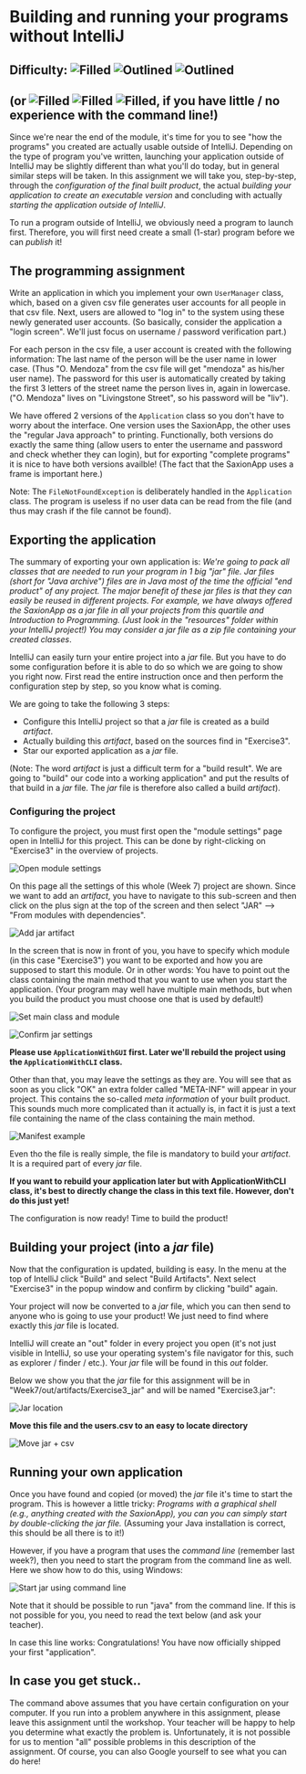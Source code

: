 # Building and running your programs without IntelliJ
## Difficulty: ![Filled](../resources/star-filled.svg) ![Outlined](../resources/star-outlined.svg) ![Outlined](../resources/star-outlined.svg)
## (or ![Filled](../resources/star-filled.svg) ![Filled](../resources/star-filled.svg) ![Filled](../resources/star-outlined.svg), if you have little / no experience with the command line!)

Since we're near the end of the module, it's time for you to see "how the programs" you created are actually usable outside 
of IntelliJ. Depending on the type of program you've written, launching your application outside of IntelliJ may be 
slightly different than what you'll do today, but in general similar steps will be taken. In this
assignment we will take you, step-by-step, through the _configuration of the final built product_, the actual
_building your application to create an executable version_ and concluding with actually _starting the application
outside of IntelliJ_.

To run a program outside of IntelliJ, we obviously need a program to launch first. Therefore, you will first need create 
a small (1-star) program before we can _publish_ it!

## The programming assignment
Write an application in which you implement your own `UserManager` class, which, based on a given csv file generates
user accounts for all people in that csv file. Next, users are allowed to "log in" to the system using these newly
generated user accounts. (So basically, consider the application a "login screen". We'll just focus on username / password
verification part.)

For each person in the csv file, a user account is created with the following information: The last name
of the person will be the user name in lower case. (Thus "O. Mendoza" from the csv file will get "mendoza" as his/her
user name). The password for this user is automatically created by taking the first 3 letters of the street name
the person lives in, again in lowercase. ("O. Mendoza" lives on "Livingstone Street", so his password will be "liv").

We have offered 2 versions of the `Application` class so you don't have to worry about the interface. One version 
uses the SaxionApp, the other uses the "regular Java approach" to printing. Functionally, both versions do exactly 
the same thing (allow users to enter the username and password and check whether they can login), but for exporting 
"complete programs" it is nice to have both versions availble! (The fact that the SaxionApp uses a frame is important
here.)

Note: The `FileNotFoundException` is deliberately handled in the `Application` class. The program is useless if no
user data can be read from the file (and thus may crash if the file cannot be found).

## Exporting the application
The summary of exporting your own application is: _We're going to pack *all* classes that are needed to run your program 
in 1 big "jar" _file._ _Jar_ files (short for "Java archive") files are in Java most of the time the official "end product"
of any project. The major benefit of these jar files is that they can easily be reused in different projects. For example, 
we have always offered the SaxionApp as a _jar_ file in all your projects from this quartile and Introduction to Programming. 
(Just look in the "resources" folder within your IntelliJ project!) You may consider a _jar_ file as a _zip_ file 
containing your created classes_.

IntelliJ can easily turn your entire project into a _jar_ file. But you have to do some configuration before it is able
to do so which we are going to show you right now. First read the entire instruction once and then perform the 
configuration step by step, so you know what is coming.

We are going to take the following 3 steps:
* Configure this IntelliJ project so that a _jar_ file is created as a build _artifact_.
* Actually building this _artifact_, based on the sources find in "Exercise3".
* Star our exported application as a _jar_ file.

(Note: The word _artifact_ is just a difficult term for a "build result". We are going to "build" our code into a working
application" and put the results of that build in a _jar_ file. The _jar_ file is therefore also called a build _artifact_).

### Configuring the project
To configure the project, you must first open the "module settings" page open in IntelliJ for this project. This
can be done by right-clicking on "Exercise3" in the overview of projects.

![Open module settings](images/open-module-settings.png)

On this page all the settings of this whole (Week 7) project are shown. Since we want to add an _artifact_,
you have to navigate to this sub-screen and then click on the plus sign at the top of the screen and then select
"JAR" --> "From modules with dependencies".

![Add jar artifact](images/add-jar-artifact.png)

In the screen that is now in front of you, you have to specify which module (in this case "Exercise3") you want to be
exported and how you are supposed to start this module. Or in other words: You have to point out the class containing the
main method that you want to use when you start the application. (Your program may well have multiple main methods,
but when you build the product you must choose one that is used by default!)

![Set main class and module](images/set-main-class-and-module.png)

![Confirm jar settings](images/confirm-jar-settings.png)

**Please use `ApplicationWithGUI` first. Later we'll rebuild the project using the `ApplicationWithCLI` class.**

Other than that, you may leave the settings as they are. You will see that as soon as you click "OK" an extra folder 
called "META-INF" will appear in your project. This contains the so-called _meta information_ of your built product. This
sounds much more complicated than it actually is, in fact it is just a text file containing the name of the class 
containing the main method.

![Manifest example](images/manifest-example.png)

Even tho the file is really simple, the file is mandatory to build your _artifact_. It is a required part of 
every _jar_ file.

**If you want to rebuild your application later but with ApplicationWithCLI class, it's best to directly
change the class in this text file. However, don't do this just yet!**

The configuration is now ready! Time to build the product!

## Building your project (into a _jar_ file)

Now that the configuration is updated, building is easy. In the menu at the top of IntelliJ click "Build" and select
"Build Artifacts". Next select "Exercise3" in the popup window and confirm by clicking "build" again.

Your project will now be converted to a _jar_ file, which you can then send to anyone who is going to use
your product! We just need to find where exactly this _jar_ file is located.

IntelliJ will create an "out" folder in every project you open (it's not just visible in IntelliJ, so use your operating 
system's file navigator for this, such as explorer / finder / etc.). Your _jar_ file will be found in this _out_ folder.

Below we show you that the _jar_ file for this assignment will be in "Week7/out/artifacts/Exercise3_jar" and
will be named "Exercise3.jar":

![Jar location](images/moving-jar.png)

**Move this file and the users.csv to an easy to locate directory**

![Move jar + csv](images/MoveJarWithCSV.png)

## Running your own application
Once you have found and copied (or moved) the _jar_ file it's time to start the program. This is however a little tricky: 
_Programs with a graphical shell (e.g., anything created with the SaxionApp), you can you can simply start by double-clicking
the jar file._ (Assuming your Java installation is correct, this should be all there is to it!)

However, if you have a program that uses the _command line_ (remember last week?), then you need to start the program 
from the command line as well. Here we show how to do this, using Windows:

![Start jar using command line](images/start_using_commandline.png)

Note that it should be possible to run "java" from the command line. If this is not possible for you, you need to
read the text below (and ask your teacher).

In case this line works: Congratulations! You have now officially shipped your first "application".

## In case you get stuck..
The command above assumes that you have certain configuration on your computer. If you run into a problem anywhere in
this assignment, please leave this assignment until the workshop. Your teacher will be happy to help you determine what
exactly the problem is. Unfortunately, it is not possible for us to mention "all" possible problems in this description 
of the assignment. Of course, you can also Google yourself to see what you can do here!